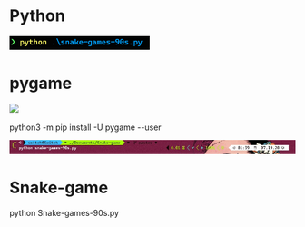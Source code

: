 # Python 
![](https://github.com/KuldeepSingh0/Snake-game/blob/master/img/img1.png)
# pygame

![](https://www.pygame.org/images/logo_lofi.png)

python3 -m pip install -U pygame --user

![](https://github.com/KuldeepSingh0/Snake-game/blob/master/img/img.png?raw=true)

# Snake-game

 python Snake-games-90s.py
